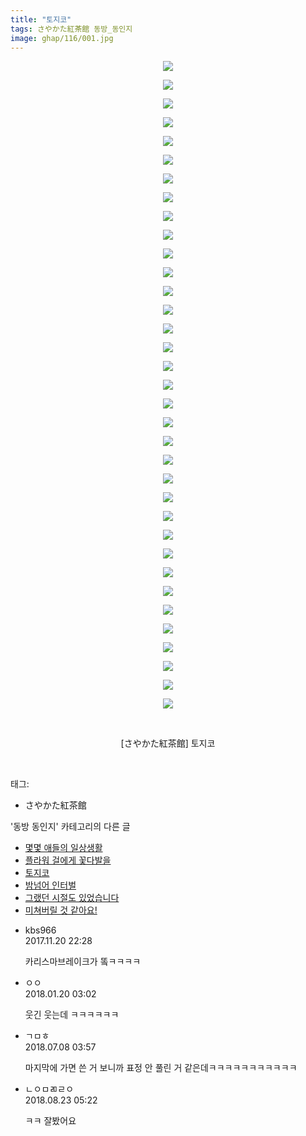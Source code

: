 ```yaml
---
title: "토지코"
tags: さやかた紅茶館 동방_동인지
image: ghap/116/001.jpg
---
```

<div class="article">
<p style="text-align: center; clear: none; float: none;"><img src="{{ site.nasurl }}/ghap/116/001.jpg"/></p>
<p style="text-align: center; clear: none; float: none;"><img src="{{ site.nasurl }}/ghap/116/002.jpg"/></p>
<p style="text-align: center; clear: none; float: none;"><img src="{{ site.nasurl }}/ghap/116/003.png"/></p>
<p style="text-align: center; clear: none; float: none;"><img src="{{ site.nasurl }}/ghap/116/004.png"/></p>
<p style="text-align: center; clear: none; float: none;"><img src="{{ site.nasurl }}/ghap/116/005.png"/></p>
<p style="text-align: center; clear: none; float: none;"><img src="{{ site.nasurl }}/ghap/116/006.png"/></p>
<p style="text-align: center; clear: none; float: none;"><img src="{{ site.nasurl }}/ghap/116/007.png"/></p>
<p style="text-align: center; clear: none; float: none;"><img src="{{ site.nasurl }}/ghap/116/008.png"/></p>
<p style="text-align: center; clear: none; float: none;"><img src="{{ site.nasurl }}/ghap/116/009.png"/></p>
<p style="text-align: center; clear: none; float: none;"><img src="{{ site.nasurl }}/ghap/116/010.png"/></p>
<p style="text-align: center; clear: none; float: none;"><img src="{{ site.nasurl }}/ghap/116/011.png"/></p>
<p style="text-align: center; clear: none; float: none;"><img src="{{ site.nasurl }}/ghap/116/012.png"/></p>
<p style="text-align: center; clear: none; float: none;"><img src="{{ site.nasurl }}/ghap/116/013.png"/></p>
<p style="text-align: center; clear: none; float: none;"><img src="{{ site.nasurl }}/ghap/116/014.png"/></p>
<p style="text-align: center; clear: none; float: none;"><img src="{{ site.nasurl }}/ghap/116/015.png"/></p>
<p style="text-align: center; clear: none; float: none;"><img src="{{ site.nasurl }}/ghap/116/016.png"/></p>
<p style="text-align: center; clear: none; float: none;"><img src="{{ site.nasurl }}/ghap/116/017.png"/></p>
<p style="text-align: center; clear: none; float: none;"><img src="{{ site.nasurl }}/ghap/116/018.png"/></p>
<p style="text-align: center; clear: none; float: none;"><img src="{{ site.nasurl }}/ghap/116/019.png"/></p>
<p style="text-align: center; clear: none; float: none;"><img src="{{ site.nasurl }}/ghap/116/020.png"/></p>
<p style="text-align: center; clear: none; float: none;"><img src="{{ site.nasurl }}/ghap/116/021.png"/></p>
<p style="text-align: center; clear: none; float: none;"><img src="{{ site.nasurl }}/ghap/116/022.png"/></p>
<p style="text-align: center; clear: none; float: none;"><img src="{{ site.nasurl }}/ghap/116/023.png"/></p>
<p style="text-align: center; clear: none; float: none;"><img src="{{ site.nasurl }}/ghap/116/024.png"/></p>
<p style="text-align: center; clear: none; float: none;"><img src="{{ site.nasurl }}/ghap/116/025.png"/></p>
<p style="text-align: center; clear: none; float: none;"><img src="{{ site.nasurl }}/ghap/116/026.png"/></p>
<p style="text-align: center; clear: none; float: none;"><img src="{{ site.nasurl }}/ghap/116/027.png"/></p>
<p style="text-align: center; clear: none; float: none;"><img src="{{ site.nasurl }}/ghap/116/028.png"/></p>
<p style="text-align: center; clear: none; float: none;"><img src="{{ site.nasurl }}/ghap/116/029.png"/></p>
<p style="text-align: center; clear: none; float: none;"><img src="{{ site.nasurl }}/ghap/116/030.png"/></p>
<p style="text-align: center; clear: none; float: none;"><img src="{{ site.nasurl }}/ghap/116/031.png"/></p>
<p style="text-align: center; clear: none; float: none;"><img src="{{ site.nasurl }}/ghap/116/032.png"/></p>
<p style="text-align: center; clear: none; float: none;"><img src="{{ site.nasurl }}/ghap/116/033.png"/></p>
<p style="text-align: center; clear: none; float: none;"><img src="{{ site.nasurl }}/ghap/116/034.png"/></p>
<p style="text-align: center; clear: none; float: none;"><img src="{{ site.nasurl }}/ghap/116/035.jpg"/></p>
<p style="text-align: center; clear: none; float: none;"><br/></p>
<p style="text-align: center; clear: none; float: none;">[さやかた紅茶館] 토지코</p>
<p><br/></p>
</div><div class="tagTrail">
<p>태그: </p>
<ul>
<li>さやかた紅茶館</li>
</ul>
</div><div class="another">
<p>'동방 동인지' 카테고리의 다른 글</p>
<ul>
<li><a href="/2016-06-18-ghap_118">몇몇 애들의 일상생활</a></li>
<li><a href="/2016-06-18-ghap_117">플라워 걸에게 꽃다발을</a></li>
<li><a href="/2016-06-18-ghap_116">토지코</a></li>
<li><a href="/2016-06-18-ghap_115">밤넘어 인터벌</a></li>
<li><a href="/2016-06-18-ghap_114">그랬던 시절도 있었습니다</a></li>
<li><a href="/2016-06-18-ghap_113">미쳐버릴 것 같아요!</a></li>
</ul>
</div><div class="cb_module cb_fluid">
<div class="cb_wrt cb_profile">
<div class="comment">
<ul>
<li class="cb_thumb_off" id="comment15133680">
<div class="cb_comment_area">
<div class="cb_info_area">
<div class="cb_section">
<span class="cb_nick_name">kbs966</span>
</div>
<div class="cb_section">
<span class="cb_date">2017.11.20 22:28 </span>
</div>
</div>
<div class="cb_dsc_comment">
<p class="cb_dsc">
											카리스마브레이크가 똨ㅋㅋㅋㅋ
										</p>
</div>
</div></li>
<li class="cb_thumb_off" id="comment15178320">
<div class="cb_comment_area">
<div class="cb_info_area">
<div class="cb_section">
<span class="cb_nick_name">ㅇㅇ</span>
</div>
<div class="cb_section">
<span class="cb_date">2018.01.20 03:02 </span>
</div>
</div>
<div class="cb_dsc_comment">
<p class="cb_dsc">
											웃긴 웃는데 ㅋㅋㅋㅋㅋㅋ
										</p>
</div>
</div></li>
<li class="cb_thumb_off" id="comment15282160">
<div class="cb_comment_area">
<div class="cb_info_area">
<div class="cb_section">
<span class="cb_nick_name">ㄱㅁㅎ</span>
</div>
<div class="cb_section">
<span class="cb_date">2018.07.08 03:57 </span>
</div>
</div>
<div class="cb_dsc_comment">
<p class="cb_dsc">
											마지막에 가면 쓴 거 보니까 표정 안 풀린 거 같은데ㅋㅋㅋㅋㅋㅋㅋㅋㅋㅋㅋ
										</p>
</div>
</div></li>
<li class="cb_thumb_off" id="comment15315229">
<div class="cb_comment_area">
<div class="cb_info_area">
<div class="cb_section">
<span class="cb_nick_name">ㄴㅇㅁㄻㄹㅇ</span>
</div>
<div class="cb_section">
<span class="cb_date">2018.08.23 05:22 </span>
</div>
</div>
<div class="cb_dsc_comment">
<p class="cb_dsc">
											ㅋㅋ 잘봤어요
										</p>
</div>
</div></li>
</ul>
</div>
</div><!-- commentList close -->
</div>
